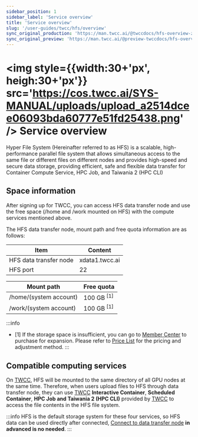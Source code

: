 ```yaml
---
sidebar_position: 1
sidebar_label: 'Service overview'
title: 'Service overview'
slug: '/user-guides/twcc/hfs/overview'
sync_original_production: 'https://man.twcc.ai/@twccdocs/hfs-overview-zh' 
sync_original_preview: 'https://man.twcc.ai/@preview-twccdocs/hfs-overview-zh'
---
```



# <img style={{width:30+'px', heigh:30+'px'}} src='https://cos.twcc.ai/SYS-MANUAL/uploads/upload_a2514dcee06093bda60777e51fd25438.png' /> Service overview 

Hyper File System (Hereinafter referred to as HFS) is a scalable, high-performance parallel file system that allows simultaneous access to the same file or different files on different nodes and provides high-speed and secure data storage, providing efficient, safe and flexible data transfer for Container Compute Service, HPC Job, and Taiwania 2 (HPC CLI)



## Space information

After signing up for TWCC, you can access HFS data transfer node and use the free space (/home and /work mounted on HFS) with the compute services mentioned above.


The HFS data transfer node, mount path and free quota information are as follows:


| Item | Content |
| -------- | -------- |
| HFS data transfer node|xdata1.twcc.ai| 
| HFS port | 22|


|Mount path|Free quota|
 | -------- |-------- |
|/home/(system account)|100 GB <sup> [1] </sup>|
|/work/(system account)|100 GB <sup> [1] </sup>|


:::info
- [1] If the storage space is insufficient, you can go to [<ins>Member Center<i class="fa fa-question-circle fa-question-circle-for-service" aria-hidden="true"></i ></ins>](/docs/user-guides/tws-member-center/access-tws-member-center) to purchase for expansion. Please refer to [<ins>Price List</ins>](/pricing.mdx#hyper-file-system-hfs) for the pricing and adjustment method.
:::

## Compatible computing services

On [TWCC](http://www.twcc.ai), HFS will be mounted to the same directory of all GPU nodes at the same time. Therefore, when users upload files to HFS through data transfer node, they can use [TWCC](http://www.twcc.ai) **Interactive Container**, **Scheduled Container**, **HPC Job and Taiwania 2 (HPC CLI)** provided by [TWCC](http://www.twcc.ai) to access the file contents in the HFS file system.


:::info
HFS is the default storage system for these four services, so HFS data can be used directly after connected, [<ins>Connect to data transfer node</ins>](h/docs/user-guides/twcc/hfs/connect-data-transfer-node) **in advanced is no needed**.
:::